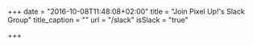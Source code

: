 +++
date = "2016-10-08T11:48:08+02:00"
title = "Join Pixel Up!'s Slack Group"
title_caption = ""
url = "/slack"
isSlack = "true"

+++
